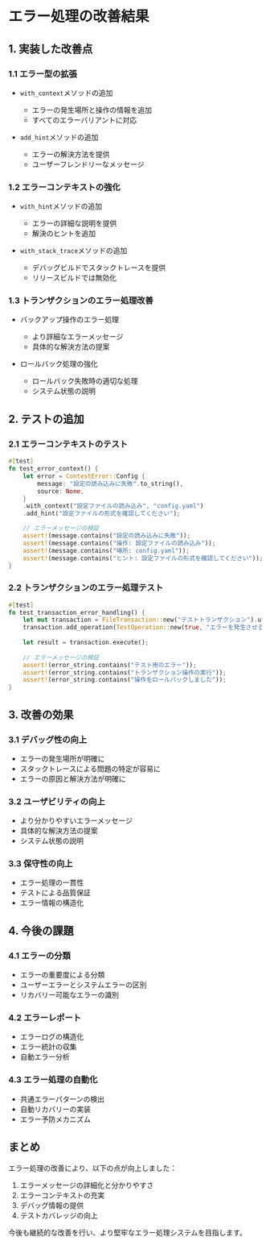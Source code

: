 # エラー処理の改善結果

## 1. 実装した改善点

### 1.1 エラー型の拡張
- `with_context`メソッドの追加
  - エラーの発生場所と操作の情報を追加
  - すべてのエラーバリアントに対応

- `add_hint`メソッドの追加
  - エラーの解決方法を提供
  - ユーザーフレンドリーなメッセージ

### 1.2 エラーコンテキストの強化
- `with_hint`メソッドの追加
  - エラーの詳細な説明を提供
  - 解決のヒントを追加

- `with_stack_trace`メソッドの追加
  - デバッグビルドでスタックトレースを提供
  - リリースビルドでは無効化

### 1.3 トランザクションのエラー処理改善
- バックアップ操作のエラー処理
  - より詳細なエラーメッセージ
  - 具体的な解決方法の提案

- ロールバック処理の強化
  - ロールバック失敗時の適切な処理
  - システム状態の説明

## 2. テストの追加

### 2.1 エラーコンテキストのテスト
```rust
#[test]
fn test_error_context() {
    let error = ContestError::Config {
        message: "設定の読み込みに失敗".to_string(),
        source: None,
    }
    .with_context("設定ファイルの読み込み", "config.yaml")
    .add_hint("設定ファイルの形式を確認してください");

    // エラーメッセージの検証
    assert!(message.contains("設定の読み込みに失敗"));
    assert!(message.contains("操作: 設定ファイルの読み込み"));
    assert!(message.contains("場所: config.yaml"));
    assert!(message.contains("ヒント: 設定ファイルの形式を確認してください"));
}
```

### 2.2 トランザクションのエラー処理テスト
```rust
#[test]
fn test_transaction_error_handling() {
    let mut transaction = FileTransaction::new("テストトランザクション").unwrap();
    transaction.add_operation(TestOperation::new(true, "エラーを発生させる操作"));
    
    let result = transaction.execute();
    
    // エラーメッセージの検証
    assert!(error_string.contains("テスト用のエラー"));
    assert!(error_string.contains("トランザクション操作の実行"));
    assert!(error_string.contains("操作をロールバックしました"));
}
```

## 3. 改善の効果

### 3.1 デバッグ性の向上
- エラーの発生場所が明確に
- スタックトレースによる問題の特定が容易に
- エラーの原因と解決方法が明確に

### 3.2 ユーザビリティの向上
- より分かりやすいエラーメッセージ
- 具体的な解決方法の提案
- システム状態の説明

### 3.3 保守性の向上
- エラー処理の一貫性
- テストによる品質保証
- エラー情報の構造化

## 4. 今後の課題

### 4.1 エラーの分類
- エラーの重要度による分類
- ユーザーエラーとシステムエラーの区別
- リカバリー可能なエラーの識別

### 4.2 エラーレポート
- エラーログの構造化
- エラー統計の収集
- 自動エラー分析

### 4.3 エラー処理の自動化
- 共通エラーパターンの検出
- 自動リカバリーの実装
- エラー予防メカニズム

## まとめ

エラー処理の改善により、以下の点が向上しました：
1. エラーメッセージの詳細化と分かりやすさ
2. エラーコンテキストの充実
3. デバッグ情報の提供
4. テストカバレッジの向上

今後も継続的な改善を行い、より堅牢なエラー処理システムを目指します。 